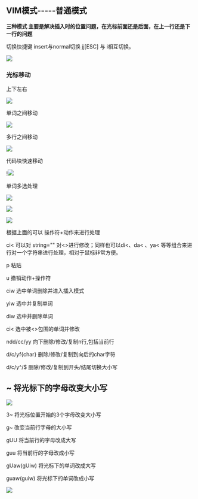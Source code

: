 ## VIM模式-----普通模式



**三种模式 主要是解决插入时的位置问题，在光标前面还是后面，在上一行还是下一行的问题**

切换快捷键 insert与normal切换 jj[ESC] 与 i相互切换。

![](E:\李震祥\PYGIT\PYref\ReviewCode\QA_for_InterView\Python_Advance\Data\img\vim模式.jpg)

### 光标移动

上下左右

![](E:\李震祥\PYGIT\PYref\ReviewCode\QA_for_InterView\Python_Advance\Data\img\上下左右.jpg)

单词之间移动

![](E:\李震祥\PYGIT\PYref\ReviewCode\QA_for_InterView\Python_Advance\Data\img\单词光标移动.png)

多行之间移动

![](E:\李震祥\PYGIT\PYref\ReviewCode\QA_for_InterView\Python_Advance\Data\img\行列光标移动.png)

代码块快速移动

!![](E:\李震祥\PYGIT\PYref\ReviewCode\QA_for_InterView\Python_Advance\Data\img\光标查找.png)

单词多选处理

![](E:\李震祥\PYGIT\PYref\ReviewCode\QA_for_InterView\Python_Advance\Data\img\光标动作范围.png)

![](E:\李震祥\PYGIT\PYref\ReviewCode\QA_for_InterView\Python_Advance\Data\img\动作组合.png)



![](E:\李震祥\PYGIT\PYref\ReviewCode\QA_for_InterView\Python_Advance\Data\img\操作符.png)

根据上面的可以 操作符+动作来进行处理

ci< 可以对 string="<this is a test>" 对<>进行修改；同样也可以di<、da< 、ya< 等等组合来进行对一个字符串进行处理，相对于鼠标非常方便。

p 粘贴

u 撤销动作+操作符

ciw 选中单词删除并进入插入模式

yiw 选中并复制单词

diw 选中并删除单词

ci< 选中被<>包围的单词并修改

ndd/cc/yy 向下删除/修改/复制n行,包括当前行

d/c/yf{char} 删除/修改/复制到向后的char字符

d/c/y^/$ 删除/修改/复制到开头/结尾切换大小写

## ~ 将光标下的字母改变大小写



![](E:\李震祥\PYGIT\PYref\ReviewCode\QA_for_InterView\Python_Advance\Data\img\切换大小写.png)



3~ 将光标位置开始的3个字母改变大小写

g~ 改变当前行字母的大小写

gUU 将当前行的字母改成大写

guu 将当前行的字母改成小写

gUaw(gUiw) 将光标下的单词改成大写

guaw(guiw) 将光标下的单词改成小写

![](E:\李震祥\PYGIT\PYref\ReviewCode\QA_for_InterView\Python_Advance\Data\img\终极.png)
